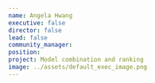 ```yaml
---
name: Angela Hwang
executive: false
director: false
lead: false
community_manager:   
position:  
project: Model combination and ranking
image: ../assets/default_exec_image.png
---
```


